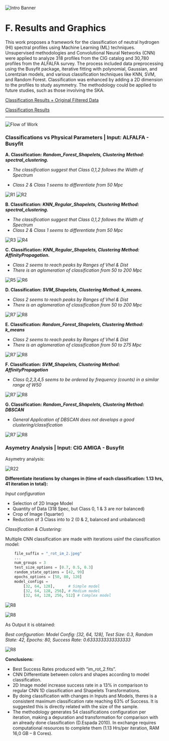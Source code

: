 ![Intro Banner](content/im/Introban.png)



# F. Results and Graphics

This work proposes a framework for the classification of neutral hydrogen (HI) spectral profiles using Machine Learning (ML) techniques. Unsupervised methodologies and Convolutional Neural Networks (CNN) were applied to analyze 318 profiles from the CIG catalog and 30,780 profiles from the ALFALFA survey. The process included data preprocessing using the Busyfit package, iterative fitting with polynomial, Gaussian, and Lorentzian models, and various classification techniques like KNN, SVM, and Random Forest. Classification was enhanced by adding a 2D dimension to the profiles to study asymmetry. The methodology could be applied to future studies, such as those involving the SKA.

[Classification Results + Original Filtered Data](./classification_results_plots.pdf)

[Classification Results](./classification_results_plots_ALL.pdf)


---
![Flow of Work](content/im/Flow_of_Work_2.jpg)

### Classifications vs Physical Parameters | Input: ALFALFA - Busyfit 

**A. Classification: *Random_Forest_Shapelets, Clustering Method: spectral_clustering.***

- *The classification suggest that Class 0,1,2 follows the Width of Spectrum*

- *Class 2 & Class 1 seems to differentiate from 50 Mpc*

![R1](content/im/R1.png)
![R2](content/im/R2.png)

**B. Classification: *KNN_Regular_Shapelets, Clustering Method: spectral_clustering.***
- *The classification suggest that Class 0,1,2 follows the Width of Spectrum*
- *Class 2 & Class 1 seems to differentiate from 50 Mpc*

![R3](content/im/R3.png)
![R4](content/im/R4.png)

**C. Classification: *KNN_Regular_Shapelets, Clustering Method: AffinityPropagation.***
- *Class 2 seems to reach peaks by Ranges of Vhel & Dist*
- *There is an aglomeration of classification from 50 to 200 Mpc*

![R5](content/im/R5.png)
![R6](content/im/R6.png)

**D. Classification: *SVM_Shapelets, Clustering Method: k_means.***
- *Class 2 seems to reach peaks by Ranges of Vhel & Dist*
- *There is an aglomeration of classification from 50 to 200 Mpc*

![R7](content/im/R7.png)
![R8](content/im/R8.png)

**E. Classification: *Random_Forest_Shapelets, Clustering Method: k_means***
- *Class 2 seems to reach peaks by Ranges of Vhel & Dist*
- *There is an aglomeration of classification from 50 to 275 Mpc*

![R7](content/im/R11.png)
![R8](content/im/R12.png)

**F. Classification: *SVM_Shapelets, Clustering Method: AffinityPropagation***
- *Class 0,2,3,4,5 seems to be ordered by frequency (counts) in a similar range of W50*

![R7](content/im/R13.png)
![R8](content/im/R14.png)

**G. Classification: *Random_Forest_Shapelets, Clustering Method: DBSCAN***
- *General Application of DBSCAN does not develops a good clustering/classification*

![R7](content/im/R15.png)
![R8](content/im/R16.png)


### Asymetry Analysis | Input: CIG AMIGA - Busyfit

Asymetry analysis:

![R22](content/im/R22.png)


**Differentiate iterations by changes in (time of each classification: 1.13 hrs, 41 iteration in total):**

*Input configuration*

- Selection of 2D Image Model
- Quantity of Data (318 Spec, but Class 0, 1 & 3 are nor balanced)
- Crop of Image (1quarter)
- Reduction of 3 Class into to 2 (0 & 2, balanced and unbalanced)

*Classification & Clustering:*

Multiple CNN classification are made with iterations usinf the classification model:

``` python 
    file_suffix = "_rot_im_2.jpeg"
    ...
    num_groups = 3
    test_size_options = [0.7, 0.5, 0.3]
    random_state_options = [42, 99]
    epochs_options = [50, 80, 120]
    model_configs = 
        [32, 64, 128],      # Simple model
        [32, 64, 128, 256], # Medium model
        [32, 64, 128, 256, 512] # Complex model
```

![R8](content/im/R17.png)

![R8](content/im/R18.png)

As Output it is obtained:

*Best configuration: Model Config: [32, 64, 128], Test Size: 0.3, Random State: 42, Epochs: 80, Success Rate: 0.6333333333333333*

![R8](content/im/R21.jpg)


**Conclusions:**

- Best Success Rates produced with “im_rot_2.fits”.
- CNN Differentiate between colors and shapes according to model classification.
- 2D Image model increase success rate in a 13% in comparison to regular CNN 1D classification and Shapelets Transformations.
- By doing classification with changes in Inputs and  Models, theres is a consistent maximum classification rate reaching 63% of Success. It is suggested this is directly related with the size of the sample.
- The methodology generates 54 classifications configuration per iteration, making a depuration and transformation for comparison with an already done classification (D.Espada 2010). In exchange requires computational resources to complete them (1.13 Hrs/per iteration, RAM 16,0 GB – 8 Cores).
